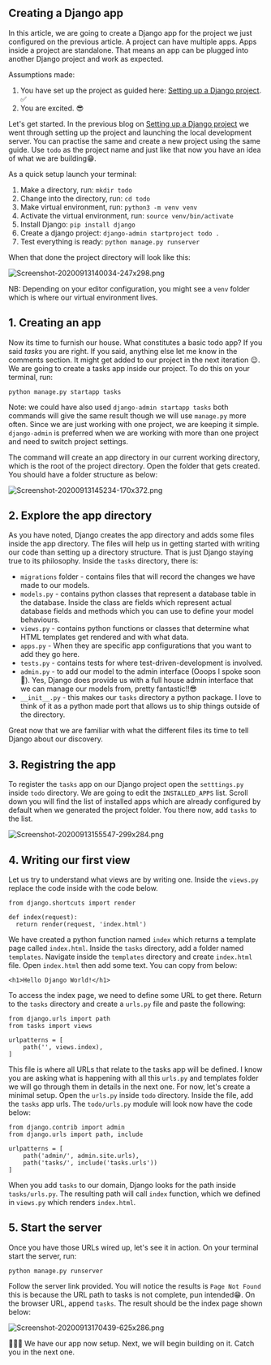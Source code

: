 ## Creating a Django app

In this article, we are going to create a Django app for the project we just configured on the previous article. A project can have multiple apps. Apps inside a project are standalone. That means an app can be plugged into another Django project and work as expected.

Assumptions made:
1. You have set up the project as guided here: [Setting up a Django project](https://chegebryan.hashnode.dev/setting-up-a-django-project). ✅
2. You are excited. 😎

Let's get started.
In the previous blog on [Setting up a Django project](https://chegebryan.hashnode.dev/setting-up-a-django-project) we went through setting up the project and launching the local development server. You can practise the same and create a new project using the same guide. Use `todo` as the project name and just like that now you have an idea of what we are building😁. 

As a quick setup launch your terminal:
1. Make a directory, run: `mkdir todo`
2. Change into the directory, run: `cd todo`
3. Make virtual environment, run: `python3 -m venv venv`
4. Activate the virtual environment, run: `source venv/bin/activate`
5. Install Django: `pip install django`
6. Create a django project: `django-admin startproject todo .`
7. Test everything is ready: `python manage.py runserver`

When that done the project directory will look like this:

![Screenshot-20200913140034-247x298.png](https://cdn.hashnode.com/res/hashnode/image/upload/v1599994852891/DhMM2oRRG.png)

NB: Depending on your editor configuration, you might see a `venv` folder which is where our virtual environment lives.

## 1. Creating an app
Now its time to furnish our house. What constitutes a basic todo app? If you said *tasks* you are right. If you said, anything else let me know in the comments section. It might get added to our project in the next iteration 😉. We are going to create a tasks app inside our project. To do this on your terminal, run:

  ```
  python manage.py startapp tasks
  ``` 

Note: we could have also used `django-admin startapp tasks` both commands will give the same result though we will use `manage.py` more often. Since we are just working with one project, we are keeping it simple. `django-admin` is preferred when we are working with more than one project and need to switch project settings. 

The command will create an app directory in our current working directory, which is the root of the project directory. Open the folder that gets created. You should have a folder structure as below:

![Screenshot-20200913145234-170x372.png](https://cdn.hashnode.com/res/hashnode/image/upload/v1599997969246/DeebyAnPh.png)

## 2. Explore the app directory
As you have noted, Django creates the app directory and adds some files inside the app directory. The files will help us in getting started with writing our code than setting up a directory structure. That is just Django staying true to its philosophy. Inside the `tasks` directory, there is:

- `migrations` folder - contains files that will record the changes we have made to our models.
-  `models.py` - contains python classes that represent a database table in the database. Inside the class are fields which represent actual database fields and methods which you can use to define your model behaviours.
- `views.py` - contains python functions or classes that determine what HTML templates get rendered and with what data.
- `apps.py` - When they are specific app configurations that you want to add they go here.
- `tests.py` - contains tests for where test-driven-development is involved. 
- `admin.py` - to add our model to the admin interface (Ooops I spoke soon 🤭). Yes, Django does provide us with a full house admin interface that we can manage our models from, pretty fantastic!!😎
- `__init__.py` - this makes our `tasks` directory a python package. I love to think of it as a python made port that allows us to ship things outside of the directory.

Great now that we are familiar with what the different files its time to tell Django about our discovery.


## 3. Registring the app

To register the `tasks` app on our Django project open the `setttings.py` inside `todo` directory. We are going to edit the `INSTALLED_APPS` list. Scroll down you will find the list of installed apps which are already configured by default when we generated the project folder. You there now, add `tasks` to the list. 

![Screenshot-20200913155547-299x284.png](https://cdn.hashnode.com/res/hashnode/image/upload/v1600001761326/OSBP5IYS2.png)


## 4. Writing our first view
Let us try to understand what views are by writing one. Inside the `views.py` replace the code inside with the code below.
 
```
from django.shortcuts import render

def index(request):
  return render(request, 'index.html')
```

We have created a python function named `index` which returns a template page called `index.html`. Inside the `tasks` directory, add a folder named `templates`. Navigate inside the `templates` directory and create `index.html` file. Open `index.html` then add some text. You can copy from below:

```
<h1>Hello Django World!</h1>
``` 

To access the index page, we need to define some URL to get there. Return to the `tasks` directory and create a `urls.py` file and paste 
the following:

```
from django.urls import path
from tasks import views

urlpatterns = [
    path('', views.index),
]
```

This file is where all URLs that relate to the tasks app will be defined. I know you are asking what is happening with all this `urls.py` and templates folder we will go through them in details in the next one. For now, let's create a minimal setup.
Open the `urls.py` inside `todo` directory. Inside the file, add the `tasks` app urls. The `todo/urls.py` module will look now have the code below:

```
from django.contrib import admin
from django.urls import path, include

urlpatterns = [
    path('admin/', admin.site.urls),
    path('tasks/', include('tasks.urls'))
]

```
When you add `tasks` to our domain, Django looks for the path inside `tasks/urls.py`. The resulting path will call `index` function, which we defined in `views.py` which renders `index.html`. 

## 5. Start the server

Once you have those URLs wired up, let's see it in action. On your terminal start the server, run:
```
python manage.py runserver
```
Follow the server link provided. You will notice the results is `Page Not Found` this is because the URL path to tasks is not complete, pun intended😁. On the browser URL, append `tasks`. The result should be the index page shown below:

![Screenshot-20200913170439-625x286.png](https://cdn.hashnode.com/res/hashnode/image/upload/v1600005892296/l611EgyVH.png)

🥳🥳🥳 We have our app now setup. Next, we will begin building on it. Catch you in the next one. 